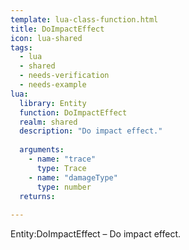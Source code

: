```yaml
---
template: lua-class-function.html
title: DoImpactEffect
icon: lua-shared
tags:
  - lua
  - shared
  - needs-verification
  - needs-example
lua:
  library: Entity
  function: DoImpactEffect
  realm: shared
  description: "Do impact effect."
  
  arguments:
    - name: "trace"
      type: Trace
    - name: "damageType"
      type: number
  returns:
    
---
```


<div class="lua__search__keywords">
Entity:DoImpactEffect &#x2013; Do impact effect.
</div>
